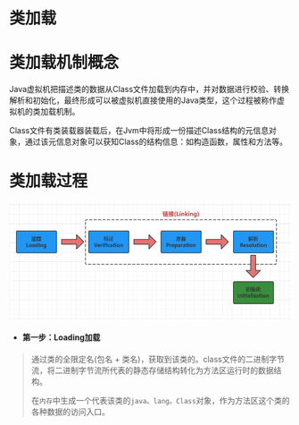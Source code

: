 # 类加载

# 类加载机制概念
Java虚拟机把描述类的数据从Class文件加载到内存中，并对数据进行校验、转换解析和初始化，最终形成可以被虚拟机直接使用的Java类型，这个过程被称作虚拟机的类加载机制。

Class文件有类装载器装载后，在Jvm中将形成一份描述Class结构的元信息对象，通过该元信息对象可以获知Class的结构信息：如构造函数，属性和方法等。

# 类加载过程
![类加载过程](../_images/Snipaste_2022-05-13_08-25-04.png)

* #### 第一步：Loading加载
> 通过类的全限定名(包名 + 类名)，获取到该类的。class文件的二进制字节流，将二进制字节流所代表的静态存储结构转化为方法区运行时的数据结构。
>
> 在`内存`中生成一个代表该类的`java。lang。Class`对象，作为方法区这个类的各种数据的访问入口。